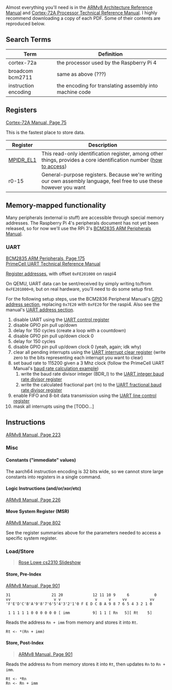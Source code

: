 Almost everything you'll need is in the [ARMv8 Architecture Reference Manual][armv8-arm] and [Cortex-72A Processor Technical Reference Manual][cortex72a-trm]. I highly recommend downloading a copy of each PDF. Some of their contents are reproduced below.

[armv8-arm]: https://static.docs.arm.com/ddi0487/ca/DDI0487C_a_armv8_arm.pdf
[cortex72a-trm]: https://static.docs.arm.com/100095/0003/cortex_a72_mpcore_trm_100095_0003_05_en.pdf 

## Search Terms

| Term | Definition
|------|------------
| cortex-72a | the processor used by the Raspberry Pi 4
| broadcom bcm2711 | same as above (???)
| instruction encoding | the encoding for translating assembly into machine code

## Registers

[Cortex-72A Manual, Page 75](https://static.docs.arm.com/100095/0003/cortex_a72_mpcore_trm_100095_0003_05_en.pdf#page=75&zoom=auto,-12,749)

This is the fastest place to store data.

| Register | Description
|----------|-------------
| [MPIDR_EL1](https://static.docs.arm.com/100095/0003/cortex_a72_mpcore_trm_100095_0003_05_en.pdf#page=90&zoom=auto,-12,258) | This read-only identification register, among other things, provides a core identification number ([how to access](https://static.docs.arm.com/ddi0487/ca/DDI0487C_a_armv8_arm.pdf#page=2620&zoom=110,-33,627))
| r0-15 | General-purpose registers. Because we're writing our own assembly language, feel free to use these however you want

## Memory-mapped functionality

Many peripherals (external io stuff) are accessible through special memory addresses. The Raspberry Pi 4's peripherals document has not yet been released, so for now we'll use the RPi 3's [BCM2835 ARM Peripherals Manual](https://www.raspberrypi.org/app/uploads/2012/02/BCM2835-ARM-Peripherals.pdf).

### UART

[BCM2835 ARM Peripherals, Page 175](https://www.raspberrypi.org/app/uploads/2012/02/BCM2835-ARM-Peripherals.pdf#page=175&zoom=110,-110,807)  
[PrimeCell UART Technical Reference Manual](http://infocenter.arm.com/help/topic/com.arm.doc.ddi0183g/DDI0183G_uart_pl011_r1p5_trm.pdf#page=47&zoom=auto,-29,502)

[Register addresses](https://www.raspberrypi.org/app/uploads/2012/02/BCM2835-ARM-Peripherals.pdf#page=177&zoom=110,-110,280), with offset `0xFE201000` on raspi4

On QEMU, UART data can be sent/received by simply writing to/from `0xFE201000+0`, but on real hardware, you'll need to do some setup first.

For the following setup steps, use the BCM2836 Peripheral Manual's [GPIO address section](https://www.raspberrypi.org/app/uploads/2012/02/BCM2835-ARM-Peripherals.pdf#page=90&zoom=110,-110,652), replacing `0x7E20` with `0xFE20` for the raspi4.  Also see the manual's [UART address section](https://www.raspberrypi.org/app/uploads/2012/02/BCM2835-ARM-Peripherals.pdf#page=177&zoom=110,-110,280).
1. disable UART using the [UART control register](https://www.raspberrypi.org/app/uploads/2012/02/BCM2835-ARM-Peripherals.pdf#page=185&zoom=110,-110,325)
2. disable GPIO pin pull up/down
3. delay for 150 cycles (create a loop with a countdown)
4. disable GPIO pin pull up/down clock 0
5. delay for 150 cycles
6. disable GPIO pin pull up/down clock 0 (yeah, again; idk why)
7. clear all pending interrupts using the [UART interrupt clear register](https://www.raspberrypi.org/app/uploads/2012/02/BCM2835-ARM-Peripherals.pdf#page=192&zoom=110,-70,735) (write zero to the bits representing each interrupt you want to clear)
8. set baud rate to 115200 given a 3 Mhz clock (follow the PrimeCell UART Manual's [baud rate calculation example](http://infocenter.arm.com/help/topic/com.arm.doc.ddi0183g/DDI0183G_uart_pl011_r1p5_trm.pdf#page=56&zoom=auto,-29,199))
   1. write the baud rate divisor integer (BDR_I) to the [UART integer baud rate divisor register](https://www.raspberrypi.org/app/uploads/2012/02/BCM2835-ARM-Peripherals.pdf#page=183&zoom=110,-70,479)
   2. write the calculated fractional part (m) to the [UART fractional baud rate divisor register](https://www.raspberrypi.org/app/uploads/2012/02/BCM2835-ARM-Peripherals.pdf#page=183&zoom=110,-110,255)
9. enable FIFO and 8-bit data transmission using the [UART line control register](https://www.raspberrypi.org/app/uploads/2012/02/BCM2835-ARM-Peripherals.pdf#page=184&zoom=110,-70,645)
10. mask all interrupts using the [TODO...]


## Instructions

[ARMv8 Manual, Page 223](https://static.docs.arm.com/ddi0487/ca/DDI0487C_a_armv8_arm.pdf#page=223&zoom=auto,-4,576)

### Misc

#### Constants ("immediate" values)

The aarch64 instruction encoding is 32 bits wide, so we cannot store large constants into registers in a single command.

#### Logic Instructions (and/or/xor/etc)

[ARMv8 Manual, Page 226](https://static.docs.arm.com/ddi0487/ca/DDI0487C_a_armv8_arm.pdf#page=226)

#### Move System Register (MSR)

[ARMv8 Manual, Page 802](https://static.docs.arm.com/ddi0487/ca/DDI0487C_a_armv8_arm.pdf#page=802)

See the register summaries above for the parameters needed to access a specific system register.

### Load/Store
> [Rose Lowe cs2310 Slideshow](https://people.cs.clemson.edu/~rlowe/cs2310/notes/ln_arm_load_store.pdf)

#### Store, Pre-Index

[ARMv8 Manual, Page 901](https://static.docs.arm.com/ddi0487/ca/DDI0487C_a_armv8_arm.pdf#page=901&zoom=auto,-4,387)

```
31                  21 20             12 11 10 9     6           0
vv                   v v               v     v     vv          vv
'F'E'D'C'B'A'9'8'7'6'5'4'3'2'1'0 F E D C B A 9 8 7 6 5 4 3 2 1 0

 1 1 1 1 1 0 0 0 0 0 0 [ imm          9] 1 1 [ Rn   5][ Rt    5]
```

Reads the address `Rn + imm` from memory and stores it into `Rt`.

```
Rt <- *(Rn + imm)
```

#### Store, Post-Index
> [ARMv8 Manual, Page 901](https://static.docs.arm.com/ddi0487/ca/DDI0487C_a_armv8_arm.pdf#page=901&zoom=auto,-4,655)


Reads the address `Rn` from memory stores it into `Rt`, then updates `Rn` to `Rn + imm`.

```
Rt <- *Rn
Rn <- Rn + imm
```
